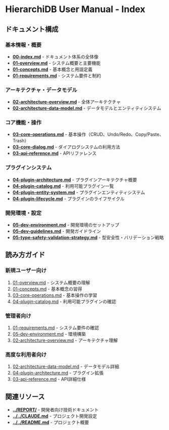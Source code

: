 # HierarchiDB User Manual - Index

## ドキュメント構成

### 基本情報・概要
- **[00-index.md](./00-index.md)** - ドキュメント体系の全体像
- **[01-overview.md](./01-overview.md)** - システム概要と主要機能
- **[01-concepts.md](./01-concepts.md)** - 基本概念と用語定義
- **[01-requirements.md](./01-requirements.md)** - システム要件と制約

### アーキテクチャ・データモデル
- **[02-architecture-overview.md](./02-architecture-overview.md)** - 全体アーキテクチャ
- **[02-architecture-data-model.md](./02-architecture-data-model.md)** - データモデルとエンティティシステム

### コア機能・操作
- **[03-core-operations.md](./03-core-operations.md)** - 基本操作（CRUD、Undo/Redo、Copy/Paste、Trash）
- **[03-core-dialog.md](./03-core-dialog.md)** - ダイアログシステムの利用方法
- **[03-api-reference.md](./03-api-reference.md)** - APIリファレンス

### プラグインシステム
- **[04-plugin-architecture.md](./04-plugin-architecture.md)** - プラグインアーキテクチャ概要
- **[04-plugin-catalog.md](./04-plugin-catalog.md)** - 利用可能プラグイン一覧
- **[04-plugin-entity-system.md](./04-plugin-entity-system.md)** - プラグインエンティティシステム
- **[04-plugin-lifecycle.md](./04-plugin-lifecycle.md)** - プラグインのライフサイクル

### 開発環境・設定
- **[05-dev-environment.md](./05-dev-environment.md)** - 開発環境のセットアップ
- **[05-dev-guidelines.md](./05-dev-guidelines.md)** - 開発ガイドライン
- **[05-type-safety-validation-strategy.md](./05-type-safety-validation-strategy.md)** - 型安全性・バリデーション戦略

## 読み方ガイド

### 新規ユーザー向け
1. [01-overview.md](./01-overview.md) - システム概要の理解
2. [01-concepts.md](./01-concepts.md) - 基本概念の習得
3. [03-core-operations.md](./03-core-operations.md) - 基本操作の学習
4. [04-plugin-catalog.md](./04-plugin-catalog.md) - 利用可能プラグインの確認

### 管理者向け
1. [01-requirements.md](./01-requirements.md) - システム要件の確認
2. [05-dev-environment.md](./05-dev-environment.md) - 環境構築
3. [02-architecture-overview.md](./02-architecture-overview.md) - アーキテクチャ理解

### 高度な利用者向け
1. [02-architecture-data-model.md](./02-architecture-data-model.md) - データモデル詳細
2. [04-plugin-architecture.md](./04-plugin-architecture.md) - プラグイン拡張
3. [03-api-reference.md](./03-api-reference.md) - API詳細仕様

## 関連リソース

- **[../REPORT/](../REPORT/)** - 開発者向け技術ドキュメント
- **[../../CLAUDE.md](../../CLAUDE.md)** - プロジェクト開発設定
- **[../../README.md](../../README.md)** - プロジェクト概要